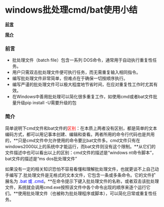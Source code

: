 # windows批处理cmd/bat使用小结

[**前言**](#foreword)

[**简介**](#info)

### <a name="foreword">前言</a>

- 批处理文件（batch file）包含一系列  DOS命令，通常用于自动执行重复性任务。
- 用户只需双击批处理文件便可执行任务，而无需重复输入相同指令。
- 编写批处理文件非常简单，但难点在于确保一切按顺序执行。
- 编写严谨的批处理文件可以极大程度地节省时间，在应对重复性工作时尤其有效。
- 在Windows中善用批处理可以简化很多重复工作，如使用cmd或者bat文件批量升级pip install -U需要升级的包

### <a name='info'>简介</a>

简单说明下cmd文件和bat文件的<font color='red'>区别</font>：在本质上两者没有区别，都是简单的文本编码方式，都可以用记事本创建、编辑和查看。两者所用的命令行代码也是共用的，**只是cmd文件中允许使用的命令要比bat文件多。cmd文件只有在windows2000以上的系统中才能运行，而bat文件则没有这个限制。**从它们的文件描述中也可以看出以上的区别：cmd文件的描述是“windows nt命令脚本”， bat文件的描述是“ms dos批处理文件”

如果没有一定的相关知识恐怕不容易看懂和理解批处理文件，也就更谈不上自己动手编写了.批处理文件是无格式的文本文件，它包含一条或多条命令。它的文件扩展名为<font color='blue'> .bat 或 .cmd</font>。**在命令提示下键入批处理文件的名称，或者双击该批处理文件，系统就会调用cmd.exe按照该文件中各个命令出现的顺序来逐个运行它们。**使用批处理文件（也被称为批处理程序或脚本），可以简化日常或重复性任务。





